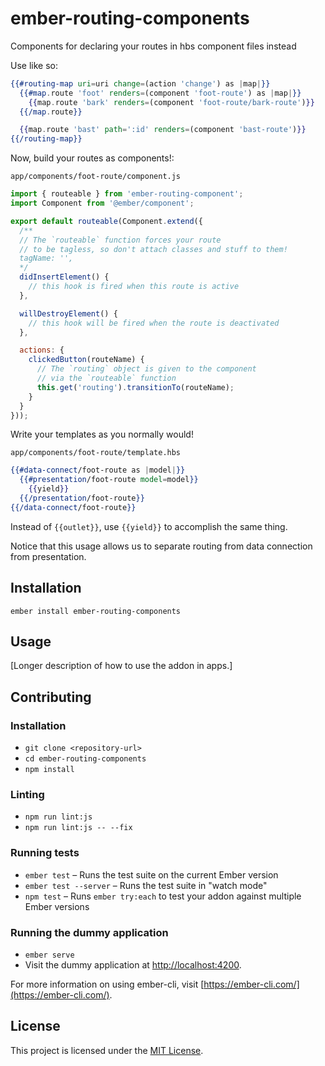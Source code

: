 ember-routing-components
==============================================================================

Components for declaring your routes in hbs component files instead

Use like so:

```hbs
{{#routing-map uri=uri change=(action 'change') as |map|}}
  {{#map.route 'foot' renders=(component 'foot-route') as |map|}}
    {{map.route 'bark' renders=(component 'foot-route/bark-route')}}
  {{/map.route}}

  {{map.route 'bast' path=':id' renders=(component 'bast-route')}}
{{/routing-map}}
```

Now, build your routes as components!:

`app/components/foot-route/component.js`
```javascript
import { routeable } from 'ember-routing-component';
import Component from '@ember/component';

export default routeable(Component.extend({
  /**
  // The `routeable` function forces your route
  // to be tagless, so don't attach classes and stuff to them!
  tagName: '',
  */
  didInsertElement() {
    // this hook is fired when this route is active
  },

  willDestroyElement() {
    // this hook will be fired when the route is deactivated
  },

  actions: {
    clickedButton(routeName) {
      // The `routing` object is given to the component
      // via the `routeable` function
      this.get('routing').transitionTo(routeName);
    }
  }
}));
```

Write your templates as you normally would!

`app/components/foot-route/template.hbs`
```hbs
{{#data-connect/foot-route as |model|}}
  {{#presentation/foot-route model=model}}
    {{yield}}
  {{/presentation/foot-route}}
{{/data-connect/foot-route}}
```
Instead of `{{outlet}}`, use `{{yield}}` to accomplish the same thing.

Notice that this usage allows us to separate routing from data connection from presentation.

Installation
------------------------------------------------------------------------------

```
ember install ember-routing-components
```


Usage
------------------------------------------------------------------------------

[Longer description of how to use the addon in apps.]


Contributing
------------------------------------------------------------------------------

### Installation

* `git clone <repository-url>`
* `cd ember-routing-components`
* `npm install`

### Linting

* `npm run lint:js`
* `npm run lint:js -- --fix`

### Running tests

* `ember test` – Runs the test suite on the current Ember version
* `ember test --server` – Runs the test suite in "watch mode"
* `npm test` – Runs `ember try:each` to test your addon against multiple Ember versions

### Running the dummy application

* `ember serve`
* Visit the dummy application at [http://localhost:4200](http://localhost:4200).

For more information on using ember-cli, visit [https://ember-cli.com/](https://ember-cli.com/).

License
------------------------------------------------------------------------------

This project is licensed under the [MIT License](LICENSE.md).
